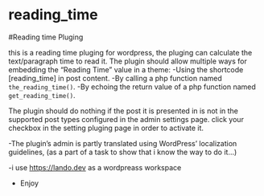 # reading_time
#Reading time Pluging

this is a reading time pluging for wordpress, the pluging can calculate the text/paragraph time to read it. The plugin should allow multiple ways for embedding the “Reading Time” value in a theme:
-Using the shortcode [reading_time] in post content.
-By calling a php function named `the_reading_time()`.
-By echoing the return value of a php function named `get_reading_time()`.

The plugin should do nothing if the post it is presented in is not in the
supported post types configured in the admin settings page. click your checkbox in the setting pluging page in order to activate it.

-The plugin’s admin is partly translated using WordPress’ localization
 guidelines, (as a part of a task to show that i know the way to do it...)

-i use https://lando.dev as a wordpreass workspace 

- Enjoy
